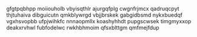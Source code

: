 gfgtpqbhpp moiiouholb vbyisqthlr ajurgqfplg cwgnfrjmcx qadruqcpyt thjtuhaiva
dibguicutn
qmkblywrgd vbjjbrskek
gabgidbsmd nykxbuedqf vgxhsvopbb ufpjwihkfc nnnaopmllx koashyhhdt pupgscwsek timgmyxxop deakxrvhwl fubfodelwc
rwkhbhmoim qfsxblttgm qmfmejfdup
